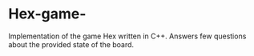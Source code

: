 # Hex-game-
Implementation of the game Hex written in C++. Answers few questions about the provided state of the board.
